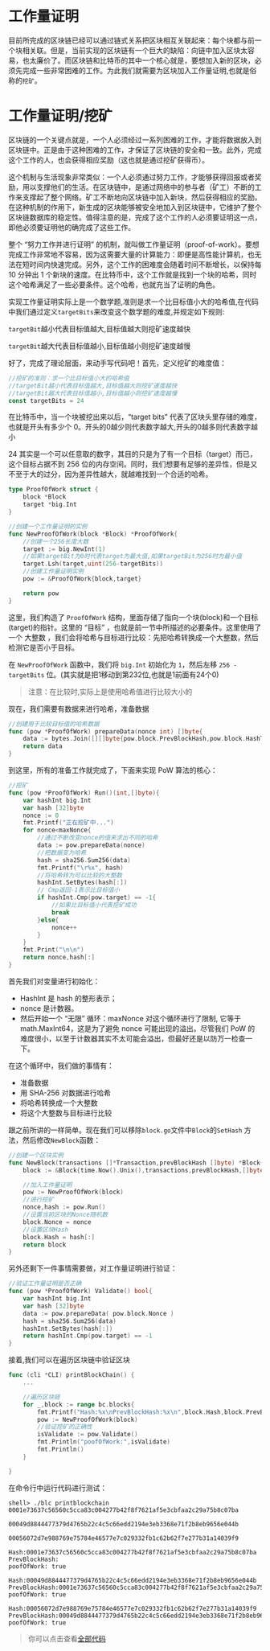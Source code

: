 # 工作量证明

目前所完成的区块链已经可以通过链式关系把区块相互关联起来：每个块都与前一个块相关联。但是，当前实现的区块链有一个巨大的缺陷：向链中加入区块太容易，也太廉价了。而区块链和比特币的其中一个核心就是，要想加入新的区块，必须先完成一些非常困难的工作。为此我们就需要为区块加入工作量证明,也就是俗称的`挖矿`。

# 工作量证明/挖矿

区块链的一个关键点就是，一个人必须经过一系列困难的工作，才能将数据放入到区块链中。正是由于这种困难的工作，才保证了区块链的安全和一致。此外，完成这个工作的人，也会获得相应奖励（这也就是通过挖矿获得币）。

这个机制与生活现象非常类似：一个人必须通过努力工作，才能够获得回报或者奖励，用以支撑他们的生活。在区块链中，是通过网络中的参与者（矿工）不断的工作来支撑起了整个网络。矿工不断地向区块链中加入新块，然后获得相应的奖励。在这种机制的作用下，新生成的区块能够被安全地加入到区块链中，它维护了整个区块链数据库的稳定性。值得注意的是，完成了这个工作的人必须要证明这一点，即他必须要证明他的确完成了这些工作。

整个 “努力工作并进行证明” 的机制，就叫做工作量证明（proof-of-work）。要想完成工作非常地不容易，因为这需要大量的计算能力：即便是高性能计算机，也无法在短时间内快速完成。另外，这个工作的困难度会随着时间不断增长，以保持每 10 分钟出 1 个新块的速度。在比特币中，这个工作就是找到一个块的哈希，同时这个哈希满足了一些必要条件。这个哈希，也就充当了证明的角色。

实现工作量证明实际上是一个数学题,准则是求一个比目标值小大的哈希值,在代码中我们通过定义`targetBits`来改变这个数学题的难度,并规定如下规则:

`targetBit`越小代表目标值越大,目标值越大则挖矿速度越快

`targetBit`越大代表目标值越小,目标值越小则挖矿速度越慢

好了，完成了理论层面，来动手写代码吧！首先，定义挖矿的难度值：

```go
//挖矿的准则：求一个比目标值小大的哈希值
//targetBit越小代表目标值越大,目标值越大则挖矿速度越快
//targetBit越大代表目标值越小,目标值越小则挖矿速度越慢
const targetBits = 24
```

在比特币中，当一个块被挖出来以后，“target bits” 代表了区块头里存储的难度，也就是开头有多少个 0。开头的0越少则代表数字越大,开头的0越多则代表数字越小

24 其实是一个可以任意取的数字，其目的只是为了有一个目标（target）而已，这个目标占据不到 256 位的内存空间。同时，我们想要有足够的差异性，但是又不至于大的过分，因为差异性越大，就越难找到一个合适的哈希。


```go
type ProofOfWork struct {
	block *Block
	target *big.Int
}

//创建一个工作量证明的实例
func NewProofOfWork(block *Block) *ProofOfWork{
	//创建一个256长度大数
	target := big.NewInt(1)
	//如果targetBit为0时代表target为最大值,如果targetBit为256时为最小值
	target.Lsh(target,uint(256-targetBits))
	//创建工作量证明实例
	pow := &ProofOfWork{block,target}

	return pow 
}
```

这里，我们构造了 `ProofOfWork` 结构，里面存储了指向一个块(block)和一个目标(target)的指针。这里的 “目标” ，也就是前一节中所描述的必要条件。这里使用了一个 大整数 ，我们会将哈希与目标进行比较：先把哈希转换成一个大整数，然后检测它是否小于目标。

在 `NewProofOfWork` 函数中，我们将 `big.Int` 初始化为 `1`，然后左移 `256 - targetBits` 位。(其实就是把1移动到第232位,也就是1前面有24个0)

> 注意：在比较时,实际上是使用哈希值进行比较大小的

现在，我们需要有数据来进行哈希，准备数据

```go
//创建用于比较目标值的哈希数据
func (pow *ProofOfWork) prepareData(nonce int) []byte{
	data := bytes.Join([][]byte{pow.block.PrevBlockHash,pow.block.HashTransactions(),IntToHex(pow.block.Timestamp),IntToHex(int64(targetBits)),IntToHex(int64(nonce))},[]byte{})
	return data 
}
```
到这里，所有的准备工作就完成了，下面来实现 PoW 算法的核心：

```go
//挖矿
func (pow *ProofOfWork) Run()(int,[]byte){
	var hashInt big.Int
	var hash [32]byte 
	nonce := 0
	fmt.Printf("正在挖矿中...")
	for nonce<maxNonce{
		//通过不断改变nonce的值来求出不同的哈希
		data := pow.prepareData(nonce)
		//把数据变为哈希
		hash = sha256.Sum256(data)
		fmt.Printf("\r%x", hash)
		//将哈希转为可以比较的大整数
		hashInt.SetBytes(hash[:])
		// Cmp返回-1表示比目标值小
		if hashInt.Cmp(pow.target) == -1{
			//如果比目标值小代表挖矿成功
			break 
		}else{
			nonce++
		}
	}
	fmt.Print("\n\n")
	return nonce,hash[:]
}
```

首先我们对变量进行初始化：

* HashInt 是 hash 的整形表示；
* nonce 是计数器。
* 然后开始一个 “无限” 循环：maxNonce 对这个循环进行了限制, 它等于 math.MaxInt64，这是为了避免 nonce 可能出现的溢出。尽管我们 PoW 的难度很小，以至于计数器其实不太可能会溢出，但最好还是以防万一检查一下。

在这个循环中，我们做的事情有：

* 准备数据
* 用 SHA-256 对数据进行哈希
* 将哈希转换成一个大整数
* 将这个大整数与目标进行比较

跟之前所讲的一样简单。现在我们可以移除`block.go`文件中`Block`的`SetHash` 方法，然后修改`NewBlock`函数：

```go
//创建一个区块实例
func NewBlock(transactions []*Transaction,prevBlockHash []byte) *Block{
	block := &Block{time.Now().Unix(),transactions,prevBlockHash,[]byte{},0}

	//加入工作量证明
	pow := NewProofOfWork(block)
	//进行挖矿
	nonce,hash := pow.Run()
	//设置当前区块的Nonce随机数
	block.Nonce = nonce
	//设置区块Hash
	block.Hash = hash[:]
	return block
}
```

另外还剩下一件事情需要做，对工作量证明进行验证：

```go
//验证工作量证明是否正确
func (pow *ProofOfWork) Validate() bool{
	var hashInt big.Int
	var hash [32]byte
	data := pow.prepareData( pow.block.Nonce )
	hash = sha256.Sum256(data)
	hashInt.SetBytes(hash[:])
	return hashInt.Cmp(pow.target) == -1 
}
```

接着,我们可以在遍历区块链中验证区块

```go
func (cli *CLI) printBlockChain() {
    ...

	//遍历区块链
	for _,block := range bc.blocks{
		fmt.Printf("Hash:%x\nPrevBlockHash:%x\n",block.Hash,block.PrevBlockHash)
        pow := NewProofOfWork(block)
        //验证挖矿的正确性
		isValidate := pow.Validate()
		fmt.Println("poofOfWork:",isValidate)
		fmt.Println()
	} 

}
```

在命令行中运行代码进行测试：

```
shell> ./blc printblockchain
0001e73637c56560c5cca83c004277b42f8f7621af5e3cbfaa2c29a75b8c07ba

00049d8844477379d4765b22c4c5c66edd2194e3eb3368e71f2b8eb9656e044b

00056072d7e988769e75784e46577e7c029332fb1c62b62f7e277b31a14039f9

Hash:0001e73637c56560c5cca83c004277b42f8f7621af5e3cbfaa2c29a75b8c07ba
PrevBlockHash:
poofOfWork: true

Hash:00049d8844477379d4765b22c4c5c66edd2194e3eb3368e71f2b8eb9656e044b
PrevBlockHash:0001e73637c56560c5cca83c004277b42f8f7621af5e3cbfaa2c29a75b8c07ba
poofOfWork: true

Hash:00056072d7e988769e75784e46577e7c029332fb1c62b62f7e277b31a14039f9
PrevBlockHash:00049d8844477379d4765b22c4c5c66edd2194e3eb3368e71f2b8eb9656e044b
poofOfWork: true
```

> 你可以点击查看[全部代码](https://github.com/pengjim520golang/blockchain-tutorial/tree/master/%E8%AF%BE%E7%A8%8B%E6%95%99%E6%9D%90/03.%E5%B7%A5%E4%BD%9C%E9%87%8F%E8%AF%81%E6%98%8E_%E6%8C%96%E7%9F%BF%E7%9A%84%E5%AE%9E%E7%8E%B0/src)